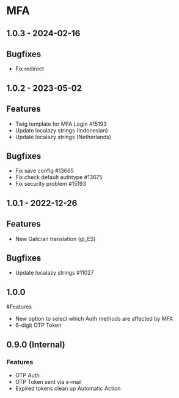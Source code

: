 # MFA

## 1.0.3 - 2024-02-16
## Bugfixes
- Fix redirect

## 1.0.2 - 2023-05-02
## Features
- Twig template for MFA Login #15193
- Update localazy strings (Indonesian)
- Update localazy strings (Netherlands)
## Bugfixes
- Fix save config #13665
- Fix check default authtype #13675
- Fix security problem #15193

## 1.0.1 - 2022-12-26
## Features
- New Galician translation (gl_ES)
## Bugfixes
- Update localazy strings #11027

## 1.0.0
#Features
- New option to select which Auth methods are affected by MFA
- 6-digit OTP Token

## 0.9.0 (Internal)
### Features
- OTP Auth
- OTP Token sent via e-mail
- Expired tokens clean up Automatic Action
